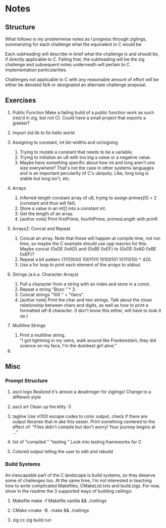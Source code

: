 # Notes

## Structure
What follows is my problemwise notes as I progress through ziglings, summarizing
for each challenge what the equivalent in C would be.  

Each subheading will describe in brief what the challenge is and should be,
if directly applicable to C. Failing that, the subheading will be the zig
challenge and subsequent notes underneath will pertain to C
implementation particularities.   

Challenges not applicable to C with any reasonable amount of effort will be
either be denoted N/A or designated an alternate challenge proposal.

## Exercises

1. Public Function
Make a failing build of a public function work as such (req'd in zig, but not C).
Could have a small project that exports a greeter?

2. Import std lib to fix hello world

3. Assigning to constant, int bit-widths and un/signing
    1. Trying to mutate a constant that needs to be a variable. 
    2. Trying to initialize an u8 with too big a value or a negative value.
    3. Maybe have something specific about how int and long aren't one size
    everywhere? That's not the case in other systems languages and is an
    important pecularity of C's ubiquity. Like, long long is stable but long
    isn't, etc.

4. Arrays
    1. Inferred-length constant array of u8, trying to assign primes[0] = 2 
    (constant and thus will fail). 
    2. Store a value in an int[] into a constant int. 
    3. Get the length of an array.
    4. [author note] Print firstPrime, fourthPrime, primesLength with printf.

5. Arrays2: Concat and Repeat
    1. Concat an array. Note that these will happen at compile time,
    not run time, so maybe the C example should use cpp macros for this.
    Maybe concat {0xDE 0xAD} and {0xBE 0xEF} to {0xDE 0xAD 0xBE 0xEF}?
    2. Repeat a bit pattern {11110000 10011111 10100101 10111010} * 420.
    3. Use a for loop to print each element of the arrays to stdout.

6. Strings (a.k.a. Character Arrays)
    1. Pull a character from a string with an index and store in a const. 
    2. Repeat a string "Bozo " * 3.
    3. Concat strings "100 " + "Gecs".
    4. [author note] Print the char and two strings. Talk about the
    close relationship between chars and digits, as well as how to print a
    formatted utf-8 character. (I don't know this either, will have to look it
    up.)

7. Multiline Strings
    1. Print a multiline string.  
    "I got lightning in my veins,
     walk around like Frankenstein,
     they did science on my face,
     I'm the dumbest girl alive."

8. 
    

























## Misc

### Prompt Structure
1. ascii logo
Realized it's almost a deadringer for ziglings! Change to a different style

2. ascii art
Clean up the kitty :3

3. tagline
Use vt100 escape codes to color output, check if there are output libraries that m
ake this easier. Print something centered to the effect of:
"Files didn't compile but don't worry! Your journey begins at <filename>..."

4. list of "compiled <file>" "testing <file>"
Look into testing frameworks for C

5. Colored output telling the user to edit <next broken file> and rebuild

### Build Systems
An inescapable part of the C landscape is build systems, so they deserve some of
challenges too. At the same time, I'm not interested in teaching how to write
complicated Makefiles, CMakeList.txts and build.zigs. For now, show in the
readme the 3 supported ways of building ceilings:

1. Makefile
make -f Makefile.vanilla && ./ceilings

2. CMake
cmake -B .
make && ./ceilings

3. zig cc
zig build run
